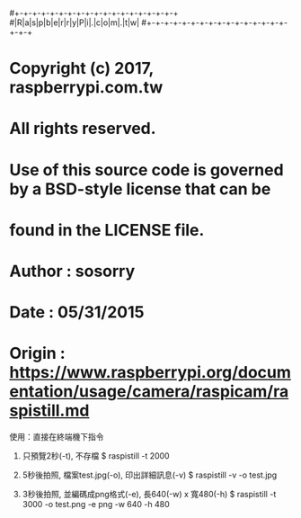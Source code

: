 #+-+-+-+-+-+-+-+-+-+-+-+-+-+-+-+-+-+-+
#|R|a|s|p|b|e|r|r|y|P|i|.|c|o|m|.|t|w|
#+-+-+-+-+-+-+-+-+-+-+-+-+-+-+-+-+-+-+
# Copyright (c) 2017, raspberrypi.com.tw
# All rights reserved.
# Use of this source code is governed by a BSD-style license that can be
# found in the LICENSE file.
#
# Author : sosorry
# Date   : 05/31/2015
# Origin : https://www.raspberrypi.org/documentation/usage/camera/raspicam/raspistill.md

使用：直接在終端機下指令

1. 只預覽2秒(-t), 不存檔
$ raspistill -t 2000

2. 5秒後拍照, 檔案test.jpg(-o), 印出詳細訊息(-v)
$ raspistill -v -o test.jpg 

3. 3秒後拍照, 並編碼成png格式(-e), 長640(-w) x 寬480(-h)
$ raspistill -t 3000 -o test.png -e png -w 640 -h 480

